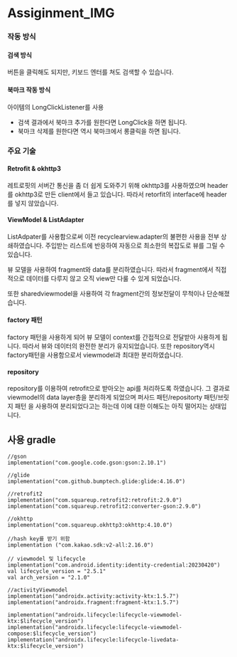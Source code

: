 # Assiginment_IMG

### 작동 방식

#### 검색 방식

버튼을 클릭해도 되지만, 키보드 엔터를 쳐도 검색할 수 있습니다.

#### 북마크 작동 방식

아이템의 LongClickListener를 사용

 - 검색 결과에서 북마크 추가를 원한다면 LongClick을 하면 됩니다.
 - 북마크 삭제를 원한다면 역시 북마크에서 롱클릭을 하면 됩니다.

### 주요 기술

#### Retrofit & okhttp3

레트로핏의 서버간 통신을 좀 더 쉽게 도와주기 위해 okhttp3를 사용하였으며 header를 okhttp3로 만든 client에서 들고 있습니다.
따라서 retorfit의 interface에 header를 넣지 않았습니다.

#### ViewModel & ListAdapter

ListAdpater를 사용함으로써 이전 recyclearview.adapter의 불편한 사용을 전부 상쇄하였습니다.
주입받는 리스트에 반응하여 자동으로 최소한의 복잡도로 뷰를 그릴 수 있습니다.

뷰 모델을 사용하여 fragment와 data를 분리하였습니다.
따라서 fragment에서 직접적으로 데이터를 다루지 않고 오직 view만 다룰 수 있게 되었습니다.

또한 sharedviewmodel을 사용하여 각 fragment간의 정보전달이 무척이나 단순해졌습니다.

#### factory 패턴

factory 패턴을 사용하게 되어 뷰 모델이 context를 간접적으로 전달받아 사용하게 됩니다.
따라서 뷰와 데이터의 완전한 분리가 유지되었습니다.
또한 repository역시 factory패턴을 사용함으로서 viewmodel과 최대한 분리하였습니다.

#### repository

repository를 이용하여 retrofit으로 받아오는 api를 처리하도록 하였습니다.
그 결과로 viewmodel의 data layer층을 분리하게 되었으며
퍼사드 패턴/repositorty 패턴/브릿지 패턴 을 사용하여 분리되었다고는 하는데 이에 대한 이해도는 아직 떨어지는 상태입니다.



## 사용 gradle

    //gson
    implementation("com.google.code.gson:gson:2.10.1")

    //glide
    implementation("com.github.bumptech.glide:glide:4.16.0")

    //retrofit2
    implementation("com.squareup.retrofit2:retrofit:2.9.0")
    implementation("com.squareup.retrofit2:converter-gson:2.9.0")

    //okhttp
    implementation("com.squareup.okhttp3:okhttp:4.10.0")

    //hash key를 받기 위함
    implementation ("com.kakao.sdk:v2-all:2.16.0")

    // viewmodel 및 lifecycle
    implementation("com.android.identity:identity-credential:20230420")
    val lifecycle_version = "2.5.1"
    val arch_version = "2.1.0"

    //activityViewmodel
    implementation("androidx.activity:activity-ktx:1.5.7")
    implementation("androidx.fragment:fragment-ktx:1.5.7")

    implementation("androidx.lifecycle:lifecycle-viewmodel-ktx:$lifecycle_version")
    implementation("androidx.lifecycle:lifecycle-viewmodel-compose:$lifecycle_version")
    implementation("androidx.lifecycle:lifecycle-livedata-ktx:$lifecycle_version")
